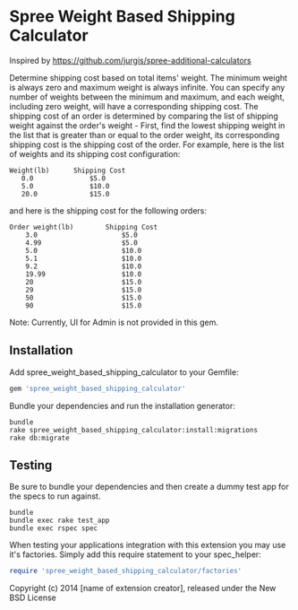 Spree Weight Based Shipping Calculator
======================================

Inspired by https://github.com/jurgis/spree-additional-calculators

Determine shipping cost based on total items' weight. The minimum weight is always zero and maximum weight is always
infinite. You can specify any number of weights between the minimum and maximum, and each weight, including zero weight, will have a corresponding
shipping cost. The shipping cost of an order is determined by comparing the list of shipping weight against the order's
weight - First, find the lowest shipping weight in the list that is greater than or equal to the order weight, its corresponding shipping
cost is the shipping cost of the order. For example, here is the list of weights and its shipping cost configuration:

```
Weight(lb)      Shipping Cost
   0.0              $5.0
   5.0              $10.0
   20.0             $15.0
```
and here is the shipping cost for the following orders:
```
Order weight(lb)        Shipping Cost
    3.0                     $5.0
    4.99                    $5.0
    5.0                     $10.0
    5.1                     $10.0
    9.2                     $10.0
    19.99                   $10.0
    20                      $15.0
    29                      $15.0
    50                      $15.0
    90                      $15.0
```
Note: Currently, UI for Admin is not provided in this gem.

Installation
------------

Add spree_weight_based_shipping_calculator to your Gemfile:

```ruby
gem 'spree_weight_based_shipping_calculator'
```

Bundle your dependencies and run the installation generator:

```shell
bundle
rake spree_weight_based_shipping_calculator:install:migrations
rake db:migrate
```

Testing
-------

Be sure to bundle your dependencies and then create a dummy test app for the specs to run against.

```shell
bundle
bundle exec rake test_app
bundle exec rspec spec
```

When testing your applications integration with this extension you may use it's factories.
Simply add this require statement to your spec_helper:

```ruby
require 'spree_weight_based_shipping_calculator/factories'
```

Copyright (c) 2014 [name of extension creator], released under the New BSD License
